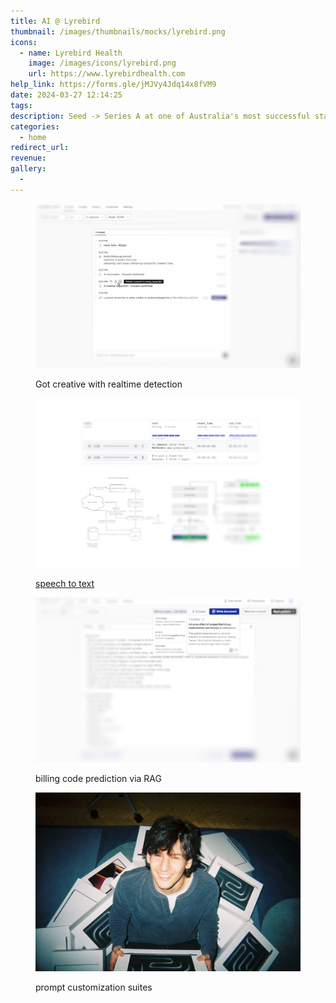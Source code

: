 ```yaml
---
title: AI @ Lyrebird
thumbnail: /images/thumbnails/mocks/lyrebird.png
icons:
  - name: Lyrebird Health
    image: /images/icons/lyrebird.png
    url: https://www.lyrebirdhealth.com
help_link: https://forms.gle/jMJVy4Jdq14x8fVM9
date: 2024-03-27 12:14:25
tags:
description: Seed -> Series A at one of Australia's most successful startups
categories:
  - home
redirect_url:
revenue:
gallery:
  - 
---
```


[//]: # (TODO: Automate this later)

<figure>
    <img src="/images/project-mocks/lyrebird/1.jpg">
    <p class="figcaption">Got creative with realtime detection</p>
</figure>
<figure>
    <img src="/images/project-mocks/lyrebird/2.jpg">
    <p class="figcaption"><a href="https://github.com/jl33-ai/speech-2-drug">speech to text</a></p>
</figure>
<figure>
    <img src="/images/project-mocks/lyrebird/3.jpg">
    <p class="figcaption">billing code prediction via RAG</p>
</figure>
<figure>
    <img src="/images/project-mocks/lyrebird/4.jpg">
    <p class="figcaption">prompt customization suites</p>
</figure>